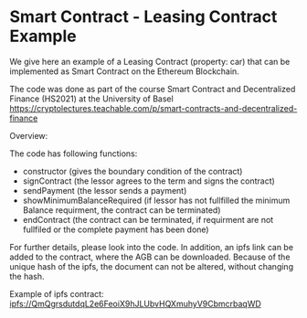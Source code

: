 # Smart Contract - Leasing Contract Example 

We give here an example of a Leasing Contract (property: car) that can be implemented as Smart Contract on the Ethereum Blockchain. 

The code was done as part of the course Smart Contract and Decentralized Finance (HS2021) at the University of Basel
https://cryptolectures.teachable.com/p/smart-contracts-and-decentralized-finance


Overview: 

The code has following functions: 
- constructor   (gives the boundary condition of the contract)
- signContract  (the lessor agrees to the term and signs the contract)
- sendPayment   (the lessor sends a payment)
- showMinimumBalanceRequired    (if lessor has not fullfilled the minimum Balance requirment, the contract can be terminated)
- endContract   (the contract can be terminated, if requirment are not fullfiled or the complete payment has been done)

For further details, please look into the code. 
In addition, an ipfs link can be added to the contract, where the AGB can be downloaded. Because of the unique hash of the ipfs, the document can not be altered, without changing the hash.

Example of ipfs contract: [ipfs://QmQgrsdutdqL2e6FeoiX9hJLUbvHQXmuhyV9CbmcrbaqWD](ipfs://QmQgrsdutdqL2e6FeoiX9hJLUbvHQXmuhyV9CbmcrbaqWD)
